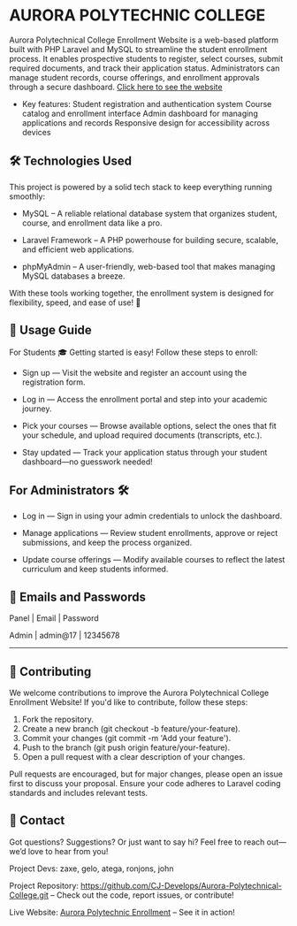 # AURORA POLYTECHNIC COLLEGE
Aurora Polytechnical College Enrollment Website is a web-based platform built with PHP Laravel and MySQL to streamline the student enrollment process. It enables prospective students to register, select courses, submit required documents, and track their application status. Administrators can manage student records, course offerings, and enrollment approvals through a secure dashboard. [Click here to see the website](https://maroon-gnat-207518.hostingersite.com/)

- Key features:
Student registration and authentication system
Course catalog and enrollment interface
Admin dashboard for managing applications and records
Responsive design for accessibility across devices

## 🛠️ Technologies Used
This project is powered by a solid tech stack to keep everything running smoothly:

- MySQL – A reliable relational database system that organizes student, course, and enrollment data like a pro.

- Laravel Framework – A PHP powerhouse for building secure, scalable, and efficient web applications.

- phpMyAdmin – A user-friendly, web-based tool that makes managing MySQL databases a breeze.

With these tools working together, the enrollment system is designed for flexibility, speed, and ease of use! 🚀


## 🚀 Usage Guide
For Students 🎓
Getting started is easy! Follow these steps to enroll:

- Sign up — Visit the website and register an account using the registration form.

- Log in — Access the enrollment portal and step into your academic journey.

- Pick your courses — Browse available options, select the ones that fit your schedule, and upload required documents (transcripts, etc.).

- Stay updated — Track your application status through your student dashboard—no guesswork needed!

## For Administrators 🛠️

- Log in — Sign in using your admin credentials to unlock the dashboard.

- Manage applications — Review student enrollments, approve or reject submissions, and keep the process organized.

- Update course offerings — Modify available courses to reflect the latest curriculum and keep students informed.

## 🔐 Emails and Passwords
Panel |   Email  | Password

Admin | admin@17 | 12345678

------------------


## 🌟 Contributing
We welcome contributions to improve the Aurora Polytechnical College Enrollment Website! If you'd like to contribute, follow these steps:
1. Fork the repository.
2. Create a new branch (git checkout -b feature/your-feature).
3. Commit your changes (git commit -m 'Add your feature').
4. Push to the branch (git push origin feature/your-feature).
5. Open a pull request with a clear description of your changes.

Pull requests are encouraged, but for major changes, please open an issue first to discuss your proposal. Ensure your code adheres to Laravel coding standards and includes relevant tests.

## 📢 Contact
Got questions? Suggestions? Or just want to say hi? Feel free to reach out—we’d love to hear from you!

Project Devs: zaxe, gelo, atega, ronjons, john

Project Repository: https://github.com/CJ-Develops/Aurora-Polytechnical-College.git – Check out the code, report issues, or contribute!

Live Website: [Aurora Polytechnic Enrollment](https://maroon-gnat-207518.hostingersite.com/) – See it in action!
